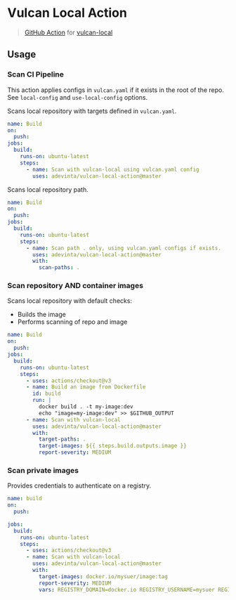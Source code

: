 # Vulcan Local Action

> [GitHub Action](https://github.com/features/actions) for [vulcan-local](https://github.com/adevinta/vulcan-local)

## Usage

### Scan CI Pipeline

This action applies configs in `vulcan.yaml` if it exists in the root of the repo. See `local-config` and `use-local-config` options.

Scans local repository with targets defined in `vulcan.yaml`.

```yaml
name: Build
on:
  push:
jobs:
  build:
    runs-on: ubuntu-latest
    steps:
      - name: Scan with vulcan-local using vulcan.yaml config
        uses: adevinta/vulcan-local-action@master
```

Scans local repository path.

```yaml
name: Build
on:
  push:
jobs:
  build:
    runs-on: ubuntu-latest
    steps:
      - name: Scan path . only, using vulcan.yaml configs if exists.
        uses: adevinta/vulcan-local-action@master
        with:
          scan-paths: .
```

### Scan repository AND container images

Scans local repository with default checks:

- Builds the image
- Performs scanning of repo and image

```yaml
name: Build
on:
  push:
jobs:
  build:
    runs-on: ubuntu-latest
    steps:
      - uses: actions/checkout@v3
      - name: Build an image from Dockerfile
        id: build
        run: |
          docker build . -t my-image:dev
          echo "image=my-image:dev" >> $GITHUB_OUTPUT
      - name: Scan with vulcan-local
        uses: adevinta/vulcan-local-action@master
        with:
          target-paths: .
          target-images: ${{ steps.build.outputs.image }}
          report-severity: MEDIUM
```

### Scan private images

Provides credentials to authenticate on a registry.

```yaml
name: build
on:
  push:

jobs:
  build:
    runs-on: ubuntu-latest
    steps:
      - uses: actions/checkout@v3
      - name: Scan with vulcan-local
        uses: adevinta/vulcan-local-action@master
        with:
          target-images: docker.io/mysuer/image:tag
          report-severity: MEDIUM
          vars: REGISTRY_DOMAIN=docker.io REGISTRY_USERNAME=mysuer REGISTRY_PASSWORD=${{ secrets.DOCKER_PWD }}
```
